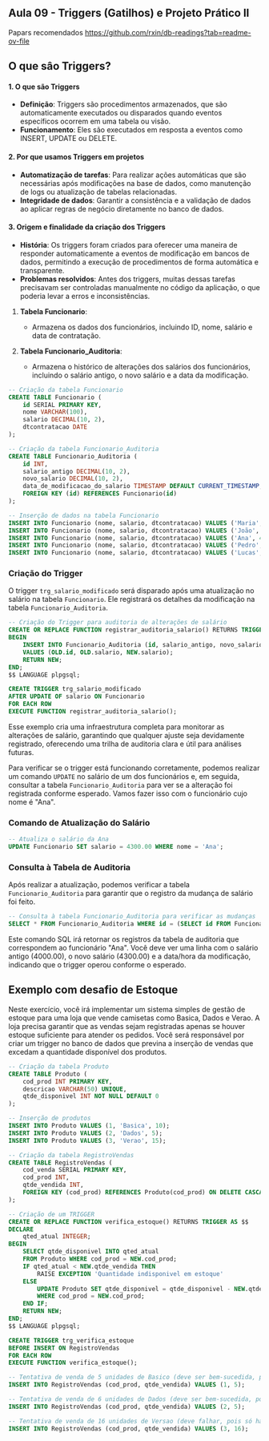## Aula 09 - Triggers (Gatilhos) e Projeto Prático II

Papars recomendados https://github.com/rxin/db-readings?tab=readme-ov-file

## O que sâo Triggers?

#### 1. O que são Triggers

* **Definição**: Triggers são procedimentos armazenados, que são automaticamente executados ou disparados quando eventos específicos ocorrem em uma tabela ou visão.
* **Funcionamento**: Eles são executados em resposta a eventos como INSERT, UPDATE ou DELETE.

#### 2. Por que usamos Triggers em projetos

* **Automatização de tarefas**: Para realizar ações automáticas que são necessárias após modificações na base de dados, como manutenção de logs ou atualização de tabelas relacionadas.
* **Integridade de dados**: Garantir a consistência e a validação de dados ao aplicar regras de negócio diretamente no banco de dados.

#### 3. Origem e finalidade da criação dos Triggers

* **História**: Os triggers foram criados para oferecer uma maneira de responder automaticamente a eventos de modificação em bancos de dados, permitindo a execução de procedimentos de forma automática e transparente.
* **Problemas resolvidos**: Antes dos triggers, muitas dessas tarefas precisavam ser controladas manualmente no código da aplicação, o que poderia levar a erros e inconsistências.

1. **Tabela Funcionario**:
    
    * Armazena os dados dos funcionários, incluindo ID, nome, salário e data de contratação.
2. **Tabela Funcionario_Auditoria**:
    
    * Armazena o histórico de alterações dos salários dos funcionários, incluindo o salário antigo, o novo salário e a data da modificação.

```sql
-- Criação da tabela Funcionario
CREATE TABLE Funcionario (
    id SERIAL PRIMARY KEY,
    nome VARCHAR(100),
    salario DECIMAL(10, 2),
    dtcontratacao DATE
);

-- Criação da tabela Funcionario_Auditoria
CREATE TABLE Funcionario_Auditoria (
    id INT,
    salario_antigo DECIMAL(10, 2),
    novo_salario DECIMAL(10, 2),
    data_de_modificacao_do_salario TIMESTAMP DEFAULT CURRENT_TIMESTAMP,
    FOREIGN KEY (id) REFERENCES Funcionario(id)
);

-- Inserção de dados na tabela Funcionario
INSERT INTO Funcionario (nome, salario, dtcontratacao) VALUES ('Maria', 5000.00, '2021-06-01');
INSERT INTO Funcionario (nome, salario, dtcontratacao) VALUES ('João', 4500.00, '2021-07-15');
INSERT INTO Funcionario (nome, salario, dtcontratacao) VALUES ('Ana', 4000.00, '2022-01-10');
INSERT INTO Funcionario (nome, salario, dtcontratacao) VALUES ('Pedro', 5500.00, '2022-03-20');
INSERT INTO Funcionario (nome, salario, dtcontratacao) VALUES ('Lucas', 4700.00, '2022-05-25');
```

### Criação do Trigger

O trigger `trg_salario_modificado` será disparado após uma atualização no salário na tabela `Funcionario`. Ele registrará os detalhes da modificação na tabela `Funcionario_Auditoria`.

```sql
-- Criação do Trigger para auditoria de alterações de salário
CREATE OR REPLACE FUNCTION registrar_auditoria_salario() RETURNS TRIGGER AS $$
BEGIN
    INSERT INTO Funcionario_Auditoria (id, salario_antigo, novo_salario)
    VALUES (OLD.id, OLD.salario, NEW.salario);
    RETURN NEW;
END;
$$ LANGUAGE plpgsql;

CREATE TRIGGER trg_salario_modificado
AFTER UPDATE OF salario ON Funcionario
FOR EACH ROW
EXECUTE FUNCTION registrar_auditoria_salario();
```

Esse exemplo cria uma infraestrutura completa para monitorar as alterações de salário, garantindo que qualquer ajuste seja devidamente registrado, oferecendo uma trilha de auditoria clara e útil para análises futuras.

Para verificar se o trigger está funcionando corretamente, podemos realizar um comando `UPDATE` no salário de um dos funcionários e, em seguida, consultar a tabela `Funcionario_Auditoria` para ver se a alteração foi registrada conforme esperado. Vamos fazer isso com o funcionário cujo nome é "Ana".

### Comando de Atualização do Salário

```sql
-- Atualiza o salário da Ana
UPDATE Funcionario SET salario = 4300.00 WHERE nome = 'Ana';
```

### Consulta à Tabela de Auditoria

Após realizar a atualização, podemos verificar a tabela `Funcionario_Auditoria` para garantir que o registro da mudança de salário foi feito.

```sql
-- Consulta à tabela Funcionario_Auditoria para verificar as mudanças
SELECT * FROM Funcionario_Auditoria WHERE id = (SELECT id FROM Funcionario WHERE nome = 'Ana');
```

Este comando SQL irá retornar os registros da tabela de auditoria que correspondem ao funcionário "Ana". Você deve ver uma linha com o salário antigo (4000.00), o novo salário (4300.00) e a data/hora da modificação, indicando que o trigger operou conforme o esperado.

## Exemplo com desafio de Estoque

Neste exercício, você irá implementar um sistema simples de gestão de estoque para uma loja que vende camisetas como Basica, Dados e Verao. A loja precisa garantir que as vendas sejam registradas apenas se houver estoque suficiente para atender os pedidos. Você será responsável por criar um trigger no banco de dados que previna a inserção de vendas que excedam a quantidade disponível dos produtos.

```sql
-- Criação da tabela Produto
CREATE TABLE Produto (
    cod_prod INT PRIMARY KEY,
    descricao VARCHAR(50) UNIQUE,
    qtde_disponivel INT NOT NULL DEFAULT 0
);

-- Inserção de produtos
INSERT INTO Produto VALUES (1, 'Basica', 10);
INSERT INTO Produto VALUES (2, 'Dados', 5);
INSERT INTO Produto VALUES (3, 'Verao', 15);

-- Criação da tabela RegistroVendas
CREATE TABLE RegistroVendas (
    cod_venda SERIAL PRIMARY KEY,
    cod_prod INT,
    qtde_vendida INT,
    FOREIGN KEY (cod_prod) REFERENCES Produto(cod_prod) ON DELETE CASCADE
);
```

```sql
-- Criação de um TRIGGER
CREATE OR REPLACE FUNCTION verifica_estoque() RETURNS TRIGGER AS $$
DECLARE
    qted_atual INTEGER;
BEGIN
    SELECT qtde_disponivel INTO qted_atual
    FROM Produto WHERE cod_prod = NEW.cod_prod;
    IF qted_atual < NEW.qtde_vendida THEN
        RAISE EXCEPTION 'Quantidade indisponivel em estoque'
    ELSE
        UPDATE Produto SET qtde_disponivel = qtde_disponivel - NEW.qtde_vendida
        WHERE cod_prod = NEW.cod_prod;
    END IF;
    RETURN NEW;
END;
$$ LANGUAGE plpgsql;

CREATE TRIGGER trg_verifica_estoque 
BEFORE INSERT ON RegistroVendas
FOR EACH ROW 
EXECUTE FUNCTION verifica_estoque();
```
    
```sql
-- Tentativa de venda de 5 unidades de Basico (deve ser bem-sucedida, pois há 10 unidades disponíveis)
INSERT INTO RegistroVendas (cod_prod, qtde_vendida) VALUES (1, 5);

-- Tentativa de venda de 6 unidades de Dados (deve ser bem-sucedida, pois há 5 unidades disponíveis e a quantidade vendida não excede o estoque)
INSERT INTO RegistroVendas (cod_prod, qtde_vendida) VALUES (2, 5);

-- Tentativa de venda de 16 unidades de Versao (deve falhar, pois só há 15 unidades disponíveis)
INSERT INTO RegistroVendas (cod_prod, qtde_vendida) VALUES (3, 16);
```